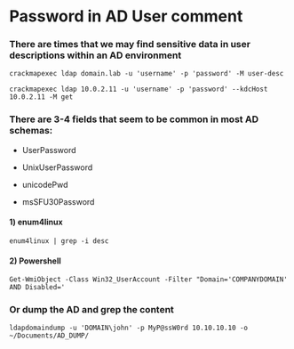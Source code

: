# Password in AD User comment

### There are times that we may find sensitive data in user descriptions within an AD environment

    crackmapexec ldap domain.lab -u 'username' -p 'password' -M user-desc

    crackmapexec ldap 10.0.2.11 -u 'username' -p 'password' --kdcHost 10.0.2.11 -M get

### There are 3-4 fields that seem to be common in most AD schemas:

 - UserPassword

 - UnixUserPassword

 - unicodePwd

 - msSFU30Password

#### 1) enum4linux

    enum4linux | grep -i desc

#### 2) Powershell

    Get-WmiObject -Class Win32_UserAccount -Filter "Domain='COMPANYDOMAIN' AND Disabled='

### Or dump the AD and grep the content

    ldapdomaindump -u 'DOMAIN\john' -p MyP@ssW0rd 10.10.10.10 -o ~/Documents/AD_DUMP/
